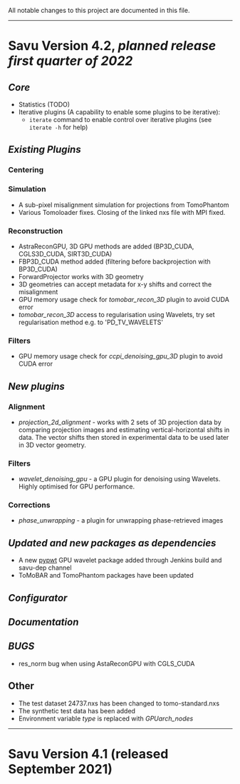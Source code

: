 All notable changes to this project are documented in this file.
*******************************************************************
# Savu Version 4.2, *planned release first quarter of 2022*

## _Core_
* Statistics (TODO)
* Iterative plugins (A capability to enable some plugins to be iterative):
  - `iterate` command to enable control over iterative plugins (see `iterate -h` for help)

## _Existing Plugins_

### Centering

### Simulation
  * A sub-pixel misalignment simulation for projections from TomoPhantom
  * Various Tomoloader fixes. Closing of the linked nxs file with MPI fixed.

### Reconstruction
  * AstraReconGPU, 3D GPU methods are added (BP3D_CUDA, CGLS3D_CUDA, SIRT3D_CUDA)
  * FBP3D_CUDA method added (filtering before backprojection with BP3D_CUDA)
  * ForwardProjector works with 3D geometry
  * 3D geometries can accept metadata for x-y shifts and correct the misalignment
  * GPU memory usage check for *tomobar_recon_3D* plugin to avoid CUDA error
  * *tomobar_recon_3D* access to regularisation using Wavelets, try set regularisation method e.g. to 'PD_TV_WAVELETS'

### Filters
  * GPU memory usage check for *ccpi_denoising_gpu_3D* plugin to avoid CUDA error

## _New plugins_
### Alignment
  * *projection_2d_alignment* - works with 2 sets of 3D projection data by comparing projection images and estimating vertical-horizontal shifts in data. The vector shifts then stored in experimental data to be used later in 3D vector geometry.
### Filters
  * *wavelet_denoising_gpu* - a GPU plugin for denoising using Wavelets. Highly optimised for GPU performance.
### Corrections
  * *phase_unwrapping* - a plugin for unwrapping phase-retrieved images

## _Updated and new packages as dependencies_
  * A new [pypwt](https://github.com/pierrepaleo/pypwt "pypwt") GPU wavelet package added through Jenkins build and savu-dep channel
  * ToMoBAR and TomoPhantom packages have been updated

## _Configurator_

## _Documentation_

## _BUGS_
  *  res_norm bug when using AstaReconGPU with CGLS_CUDA

## Other
  * The test dataset 24737.nxs has been changed to tomo-standard.nxs
  * The synthetic test data has been added
  * Environment variable *type* is replaced with *GPUarch_nodes*



*******************************************************************
# Savu Version 4.1 (released September 2021)

